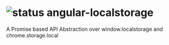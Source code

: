 ![status](https://api.travis-ci.org/bhagn/angular-localstorage.png)
angular-localstorage
====================

A Promise based API Abstraction over window.localstorage and chrome.storage.local
